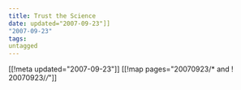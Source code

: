 ```yaml
---
title: Trust the Science
date: updated="2007-09-23"]]
"2007-09-23"
tags:
untagged
---
```

[[!meta updated="2007-09-23"]]
[[!map pages="20070923/* and ! 20070923/*/*"]]
